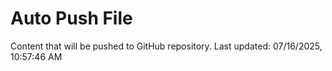 # Auto Push File

Content that will be pushed to GitHub repository.
Last updated: 07/16/2025, 10:57:46 AM